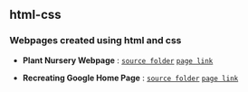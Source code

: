 ## html-css
### Webpages created using html and css

- **Plant Nursery Webpage** :
[`source folder`](https://github.com/usha-725/html-css/tree/master/plant-nursery-webpage/)
[`page link`](https://usha-725.github.io/html-css/plant-nursery-webpage/)

- **Recreating Google Home Page** :
[`source folder`](https://github.com/usha-725/html-css/tree/master/recreating-google-home-page/)
[`page link`](https://usha-725.github.io/html-css/recreating-google-home-page/)
